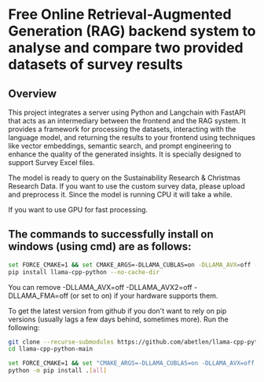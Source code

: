 # Free Online Retrieval-Augmented Generation (RAG) backend system to analyse and compare two provided datasets of survey results

## Overview
This project integrates a server using Python and Langchain with FastAPI that acts as an intermediary between the frontend and the RAG system. It provides a framework for processing the datasets, interacting with the language model, and returning the results to your frontend using techniques like vector embeddings, semantic search, and prompt engineering to enhance the quality of the generated insights. 
It is specially designed to support Survey Excel files.

The model is ready to query on the Sustainability Research & Christmas Research Data.
If you want to use the custom survey data, please upload and preprocess it.
Since the model is running CPU it will take a while.

If you want to use GPU for fast processing.

## The commands to successfully install on windows (using cmd) are as follows:

```bash
set FORCE_CMAKE=1 && set CMAKE_ARGS=-DLLAMA_CUBLAS=on -DLLAMA_AVX=off -DLLAMA_AVX2=off -DLLAMA_FMA=off
pip install llama-cpp-python --no-cache-dir
```

You can remove -DLLAMA_AVX=off -DLLAMA_AVX2=off -DLLAMA_FMA=off (or set to on) if your hardware supports them.

To get the latest version from github if you don't want to rely on pip versions (usually lags a few days behind, sometimes more).
Run the following:
```bash
git clone --recurse-submodules https://github.com/abetlen/llama-cpp-python.git llama-cpp-python-main
cd llama-cpp-python-main

set FORCE_CMAKE=1 && set "CMAKE_ARGS=-DLLAMA_CUBLAS=on -DLLAMA_AVX=off -DLLAMA_AVX2=off -DLLAMA_FMA=off"
python -m pip install .[all]
```

